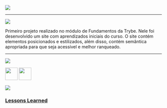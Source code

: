 <div align="start">

<img src="https://img.shields.io/static/v1?label=Projeto&message=Lessons Learned&color=red&style=for-the-badge&logo=github"/>

---   

<img src="https://img.shields.io/static/v1?label=Finalidade&message=Contexto&color=blue&style=for-the-badge&logo=github"/>
<p>Primeiro projeto realizado no módulo de Fundamentos da Trybe. Nele foi desenvolvido um site com aprendizados iniciais do curso. O site contém elementos posicionados e estilizados, além disso, contém semântica apropriada para que seja acessível e melhor ranqueado.</p>


---   

<img src="https://img.shields.io/static/v1?label=Habilidades Aprendidas&message=Ferramentas e Tecnologias&color=yellow&style=for-the-badge&logo=github"/>
<p></p>
<img src="https://cdn.jsdelivr.net/gh/devicons/devicon/icons/html5/html5-original.svg" width="40" height="40"/> <img 
src="https://cdn.jsdelivr.net/gh/devicons/devicon/icons/css3/css3-original.svg" width="40" height="40"/> <img  
<p></p> 

<img src="https://img.shields.io/static/v1?label=Link&message=Lessons Learned&color=purple&style=for-the-badge&logo=github"/>

### <b> <a href="https://suelemmacedo.github.io/lessons-learned/">Lessons Learned</a> </b> <br>

</div>

<div align="center">
